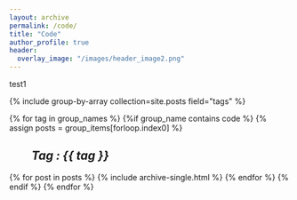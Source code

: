 ```yaml
---
layout: archive
permalink: /code/
title: "Code"
author_profile: true
header:
  overlay_image: "/images/header_image2.png"
---
```


test1

{% include group-by-array collection=site.posts field="tags" %}

{% for tag in group_names %}
  {%if group_name contains code %}
  {% assign posts = group_items[forloop.index0] %}
  <h2 id="{{ tag | slugify }}"
   class="archive__subtitle"><i style="margin-left: 40px">Tag : {{ tag }}</i></h2>
  {% for post in posts %}
    {% include archive-single.html %}
  {% endfor %}
  {% endif %}
{% endfor %}
